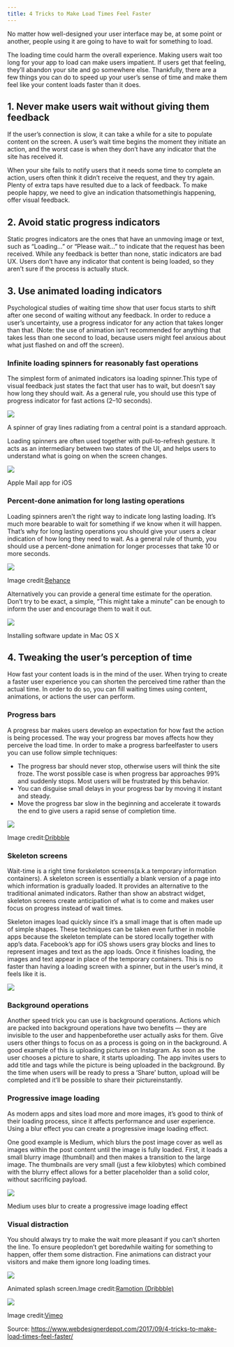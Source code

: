 ```yaml
---
title: 4 Tricks to Make Load Times Feel Faster
---
```


No matter how well-designed your user interface may be, at some point or another, people using it are going to have to wait for something to load.

The loading time could harm the overall experience. Making users wait too long for your app to load can make users impatient. If users get that feeling, they’ll abandon your site and go somewhere else. Thankfully, there are a few things you can do to speed up your user’s sense of time and make them feel like your content loads faster than it does.

## 1. Never make users wait without giving them feedback

If the user’s connection is slow, it can take a while for a site to populate content on the screen. A user’s wait time begins the moment they initiate an action, and the worst case is when they don’t have any indicator that the site has received it.

When your site fails to notify users that it needs some time to complete an action, users often think it didn’t receive the request, and they try again. Plenty of extra taps have resulted due to a lack of feedback. To make people happy, we need to give an indication thatsomethingis happening, offer visual feedback.

## 2. Avoid static progress indicators

Static progres indicators are the ones that have an unmoving image or text, such as “Loading…” or “Please wait…” to indicate that the request has been received. While any feedback is better than none, static indicators are bad UX. Users don’t have any indicator that content is being loaded, so they aren’t sure if the process is actually stuck.

## 3. Use animated loading indicators

Psychological studies of waiting time show that user focus starts to shift after one second of waiting without any feedback. In order to reduce a user’s uncertainty, use a progress indicator for any action that takes longer than that. \(Note: the use of animation isn’t recommended for anything that takes less than one second to load, because users might feel anxious about what just flashed on and off the screen\).

### Infinite loading spinners for reasonably fast operations

The simplest form of animated indicators isa loading spinner.This type of visual feedback just states the fact that user has to wait, but doesn’t say how long they should wait. As a general rule, you should use this type of progress indicator for fast actions \(2–10 seconds\).

![](http://img0.tuicool.com/nAjI3yr.gif)

A spinner of gray lines radiating from a central point is a standard approach.

Loading spinners are often used together with pull-to-refresh gesture. It acts as an intermediary between two states of the UI, and helps users to understand what is going on when the screen changes.

![](http://img0.tuicool.com/BbiYviu.png!web)

Apple Mail app for iOS

### Percent-done animation for long lasting operations

Loading spinners aren’t the right way to indicate long lasting loading. It’s much more bearable to wait for something if we know when it will happen. That’s why for long lasting operations you should give your users a clear indication of how long they need to wait. As a general rule of thumb, you should use a percent-done animation for longer processes that take 10 or more seconds.

![](http://img2.tuicool.com/qAVRriB.gif)

Image credit:[Behance](https://www.behance.net/gallery/8490779/Progress-bar)

Alternatively you can provide a general time estimate for the operation. Don’t try to be exact, a simple, “This might take a minute” can be enough to inform the user and encourage them to wait it out.

![](http://img0.tuicool.com/EJby2mj.jpg!web)

Installing software update in Mac OS X

## 4. Tweaking the user’s perception of time

How fast your content loads is in the mind of the user. When trying to create a faster user experience you can shorten the perceived time rather than the actual time. In order to do so, you can fill waiting times using content, animations, or actions the user can perform.

### Progress bars

A progress bar makes users develop an expectation for how fast the action is being processed. The way your progress bar moves affects how they perceive the load time. In order to make a progress barfeelfaster to users you can use follow simple techniques:

* The progress bar should
never
stop, otherwise users will think the site froze. The worst possible case is when progress bar approaches 99% and suddenly stops. Most users will be frustrated by this behavior.
* You can disguise small delays in your progress bar by moving it instant and steady.
* Move the progress bar slow in the beginning and accelerate it towards the end to give users a rapid sense of completion time.

![](http://img2.tuicool.com/7VV3IzU.gif)

Image credit:[Dribbble](https://dribbble.com/shots/1853526-Download)

### Skeleton screens

Wait-time is a right time forskeleton screens\(a.k.a temporary information containers\). A skeleton screen is essentially a blank version of a page into which information is gradually loaded. It provides an alternative to the traditional animated indicators. Rather than show an abstract widget, skeleton screens create anticipation of what is to come and makes user focus on progress instead of wait times.

Skeleton images load quickly since it’s a small image that is often made up of simple shapes. These techniques can be taken even further in mobile apps because the skeleton template can be stored locally together with app’s data. Facebook’s app for iOS shows users gray blocks and lines to represent images and text as the app loads. Once it finishes loading, the images and text appear in place of the temporary containers. This is no faster than having a loading screen with a spinner, but in the user’s mind, it feels like it is.

![](http://img1.tuicool.com/y2AJjiF.png!web)

### Background operations

Another speed trick you can use is background operations. Actions which are packed into background operations have two benefits — they are invisible to the user and happenbeforethe user actually asks for them. Give users other things to focus on as a process is going on in the background. A good example of this is uploading pictures on Instagram. As soon as the user chooses a picture to share, it starts uploading. The app invites users to add title and tags while the picture is being uploaded in the background. By the time when users will be ready to press a ‘Share’ button, upload will be completed and it’ll be possible to share their pictureinstantly.

### Progressive image loading

As modern apps and sites load more and more images, it’s good to think of their loading process, since it affects performance and user experience. Using a blur effect you can create a progressive image loading effect.

One good example is Medium, which blurs the post image cover as well as images within the post content until the image is fully loaded. First, it loads a small blurry image \(thumbnail\) and then makes a transition to the large image. The thumbnails are very small \(just a few kilobytes\) which combined with the blurry effect allows for a better placeholder than a solid color, without sacrificing payload.

![](http://img0.tuicool.com/U7nURrb.gif)

Medium uses blur to create a progressive image loading effect

### Visual distraction

You should always try to make the wait more pleasant if you can’t shorten the line. To ensure peopledon’t get boredwhile waiting for something to happen, offer them some distraction. Fine animations can distract your visitors and make them ignore long loading times.

![](http://img2.tuicool.com/muArEbY.gif)

Animated splash screen.Image credit:[Ramotion \(Dribbble\)](https://dribbble.com/shots/1878444-Game-Loading-Intro)

![](http://img1.tuicool.com/3ANRNny.gif)

Image credit:[Vimeo](https://vimeo.com/44251833)


Source:  https://www.webdesignerdepot.com/2017/09/4-tricks-to-make-load-times-feel-faster/
